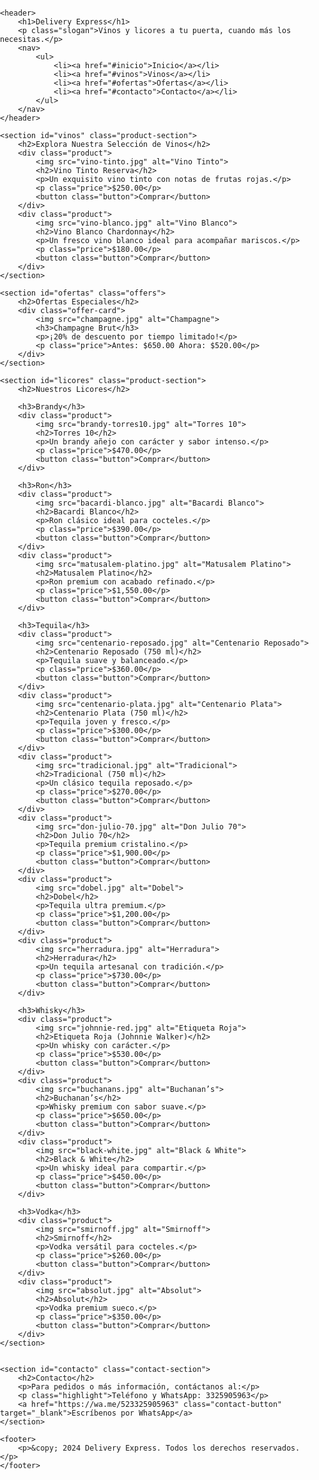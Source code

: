 <!DOCTYPE html>
<html lang="es">
<head>
    <meta charset="UTF-8">
    <meta name="viewport" content="width=device-width, initial-scale=1.0">
    <title>Vinos y Licores - Delivery Express</title>
    <link href="https://fonts.googleapis.com/css2?family=Playfair+Display:wght@700&family=Roboto:wght@400;500&display=swap" rel="stylesheet">
    <style>
        body {
            font-family: 'Roboto', sans-serif;
            margin: 0;
            padding: 0;
        }
        header {
            background: #1a1a1a;
            color: #ffd700;
            padding: 20px 0;
            text-align: center;
            border-bottom: 2px solid #ffd700;
        }
        header h1 {
            font-family: 'Playfair Display', serif;
            font-size: 36px;
        }
        header nav ul {
            list-style: none;
            padding: 0;
        }
        header nav ul li {
            display: inline;
            margin: 0 15px;
        }
        header nav ul li a {
            text-decoration: none;
            color: #ffd700;
            font-weight: bold;
            transition: color 0.3s ease;
        }
        header nav ul li a:hover {
            color: #fff;
        }
        .slogan {
            margin: 10px 0;
            font-style: italic;
        }
        .product-section {
            background: #2a2a2a;
            color: #fff;
            padding: 40px 20px;
            text-align: center;
        }
        .product-section h2 {
            font-family: 'Playfair Display', serif;
            font-size: 28px;
            color: #ffd700;
            margin-bottom: 20px;
        }
        .offers {
            background: #f5f5f5;
            color: #333;
            padding: 40px 20px;
            text-align: center;
        }
        .offers h2 {
            font-family: 'Playfair Display', serif;
            font-size: 28px;
            color: #333;
            margin-bottom: 20px;
        }
        .contact-section {
            background: #333;
            color: #fff;
            padding: 40px 20px;
            text-align: center;
        }
        .contact-section h2 {
            font-family: 'Playfair Display', serif;
            font-size: 28px;
            color: #ffd700;
            margin-bottom: 20px;
        }
        .product, .offer-card {
            background: #fff;
            margin: 15px auto;
            padding: 20px;
            border-radius: 10px;
            width: 250px;
            display: inline-block;
            color: #333;
        }
        .product img, .offer-card img {
            max-width: 100%;
            height: auto;
            margin-bottom: 10px;
        }
        .price {
            font-size: 20px;
            color: #333;
            margin: 10px 0;
        }
        .button, .contact-button {
            background: #ffd700;
            color: #000;
            border: none;
            padding: 10px 20px;
            text-transform: uppercase;
            font-weight: bold;
            cursor: pointer;
            transition: background 0.3s ease;
            text-decoration: none;
        }
        .button:hover, .contact-button:hover {
            background: #fff;
        }
        footer {
            background: #1a1a1a;
            text-align: center;
            padding: 10px 0;
            border-top: 2px solid #ffd700;
            color: #fff;
        }
        footer p {
            margin: 0;
        }
    </style>
</head>
<body>

    <header>
        <h1>Delivery Express</h1>
        <p class="slogan">Vinos y licores a tu puerta, cuando más los necesitas.</p>
        <nav>
            <ul>
                <li><a href="#inicio">Inicio</a></li>
                <li><a href="#vinos">Vinos</a></li>
                <li><a href="#ofertas">Ofertas</a></li>
                <li><a href="#contacto">Contacto</a></li>
            </ul>
        </nav>
    </header>

    <section id="vinos" class="product-section">
        <h2>Explora Nuestra Selección de Vinos</h2>
        <div class="product">
            <img src="vino-tinto.jpg" alt="Vino Tinto">
            <h2>Vino Tinto Reserva</h2>
            <p>Un exquisito vino tinto con notas de frutas rojas.</p>
            <p class="price">$250.00</p>
            <button class="button">Comprar</button>
        </div>
        <div class="product">
            <img src="vino-blanco.jpg" alt="Vino Blanco">
            <h2>Vino Blanco Chardonnay</h2>
            <p>Un fresco vino blanco ideal para acompañar mariscos.</p>
            <p class="price">$180.00</p>
            <button class="button">Comprar</button>
        </div>
    </section>
    
    <section id="ofertas" class="offers">
        <h2>Ofertas Especiales</h2>
        <div class="offer-card">
            <img src="champagne.jpg" alt="Champagne">
            <h3>Champagne Brut</h3>
            <p>¡20% de descuento por tiempo limitado!</p>
            <p class="price">Antes: $650.00 Ahora: $520.00</p>
        </div>
    </section>
    
    <section id="licores" class="product-section">
        <h2>Nuestros Licores</h2>
    
        <h3>Brandy</h3>
        <div class="product">
            <img src="brandy-torres10.jpg" alt="Torres 10">
            <h2>Torres 10</h2>
            <p>Un brandy añejo con carácter y sabor intenso.</p>
            <p class="price">$470.00</p>
            <button class="button">Comprar</button>
        </div>
    
        <h3>Ron</h3>
        <div class="product">
            <img src="bacardi-blanco.jpg" alt="Bacardi Blanco">
            <h2>Bacardi Blanco</h2>
            <p>Ron clásico ideal para cocteles.</p>
            <p class="price">$390.00</p>
            <button class="button">Comprar</button>
        </div>
        <div class="product">
            <img src="matusalem-platino.jpg" alt="Matusalem Platino">
            <h2>Matusalem Platino</h2>
            <p>Ron premium con acabado refinado.</p>
            <p class="price">$1,550.00</p>
            <button class="button">Comprar</button>
        </div>
    
        <h3>Tequila</h3>
        <div class="product">
            <img src="centenario-reposado.jpg" alt="Centenario Reposado">
            <h2>Centenario Reposado (750 ml)</h2>
            <p>Tequila suave y balanceado.</p>
            <p class="price">$360.00</p>
            <button class="button">Comprar</button>
        </div>
        <div class="product">
            <img src="centenario-plata.jpg" alt="Centenario Plata">
            <h2>Centenario Plata (750 ml)</h2>
            <p>Tequila joven y fresco.</p>
            <p class="price">$300.00</p>
            <button class="button">Comprar</button>
        </div>
        <div class="product">
            <img src="tradicional.jpg" alt="Tradicional">
            <h2>Tradicional (750 ml)</h2>
            <p>Un clásico tequila reposado.</p>
            <p class="price">$270.00</p>
            <button class="button">Comprar</button>
        </div>
        <div class="product">
            <img src="don-julio-70.jpg" alt="Don Julio 70">
            <h2>Don Julio 70</h2>
            <p>Tequila premium cristalino.</p>
            <p class="price">$1,900.00</p>
            <button class="button">Comprar</button>
        </div>
        <div class="product">
            <img src="dobel.jpg" alt="Dobel">
            <h2>Dobel</h2>
            <p>Tequila ultra premium.</p>
            <p class="price">$1,200.00</p>
            <button class="button">Comprar</button>
        </div>
        <div class="product">
            <img src="herradura.jpg" alt="Herradura">
            <h2>Herradura</h2>
            <p>Un tequila artesanal con tradición.</p>
            <p class="price">$730.00</p>
            <button class="button">Comprar</button>
        </div>
    
        <h3>Whisky</h3>
        <div class="product">
            <img src="johnnie-red.jpg" alt="Etiqueta Roja">
            <h2>Etiqueta Roja (Johnnie Walker)</h2>
            <p>Un whisky con carácter.</p>
            <p class="price">$530.00</p>
            <button class="button">Comprar</button>
        </div>
        <div class="product">
            <img src="buchanans.jpg" alt="Buchanan’s">
            <h2>Buchanan’s</h2>
            <p>Whisky premium con sabor suave.</p>
            <p class="price">$650.00</p>
            <button class="button">Comprar</button>
        </div>
        <div class="product">
            <img src="black-white.jpg" alt="Black & White">
            <h2>Black & White</h2>
            <p>Un whisky ideal para compartir.</p>
            <p class="price">$450.00</p>
            <button class="button">Comprar</button>
        </div>
    
        <h3>Vodka</h3>
        <div class="product">
            <img src="smirnoff.jpg" alt="Smirnoff">
            <h2>Smirnoff</h2>
            <p>Vodka versátil para cocteles.</p>
            <p class="price">$260.00</p>
            <button class="button">Comprar</button>
        </div>
        <div class="product">
            <img src="absolut.jpg" alt="Absolut">
            <h2>Absolut</h2>
            <p>Vodka premium sueco.</p>
            <p class="price">$350.00</p>
            <button class="button">Comprar</button>
        </div>
    </section>
    

    <section id="contacto" class="contact-section">
        <h2>Contacto</h2>
        <p>Para pedidos o más información, contáctanos al:</p>
        <p class="highlight">Teléfono y WhatsApp: 3325905963</p>
        <a href="https://wa.me/523325905963" class="contact-button" target="_blank">Escríbenos por WhatsApp</a>
    </section>

    <footer>
        <p>&copy; 2024 Delivery Express. Todos los derechos reservados.</p>
    </footer>

</body>
</html>
